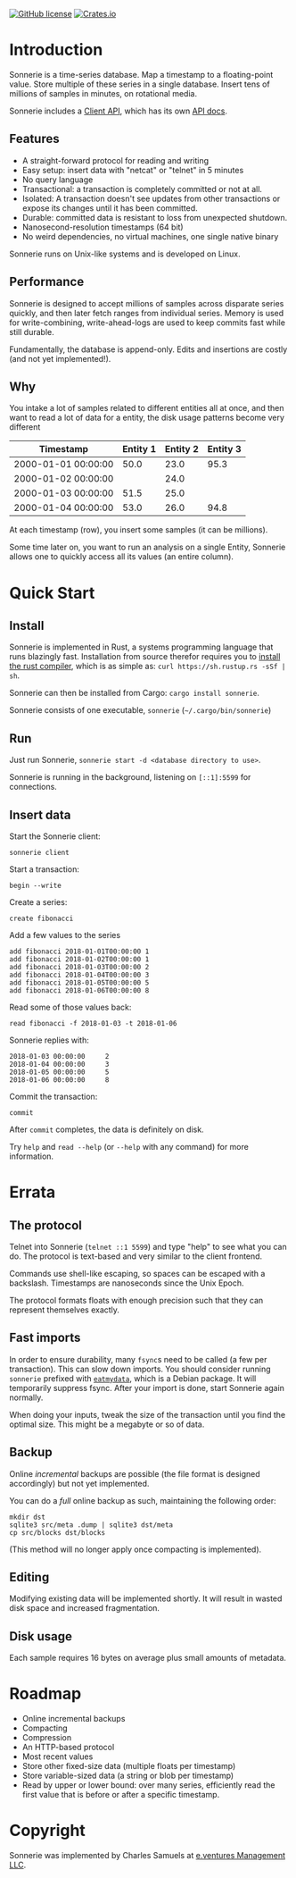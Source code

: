 [![GitHub license](https://img.shields.io/badge/license-BSD-blue.svg)](https://raw.githubusercontent.com/njaard/sonnerie/master/LICENSE)
[![Crates.io](https://img.shields.io/crates/v/sonnerie.svg)](https://crates.io/crates/sonnerie)

# Introduction

Sonnerie is a time-series database. Map a timestamp to a floating-point
value. Store multiple of these series in a single database. Insert
tens of millions of samples in minutes, on rotational media.

Sonnerie includes a [Client API](https://crates.io/crates/sonnerie-api),
which has its own [API docs](https://docs.rs/sonnerie-api).

## Features

* A straight-forward protocol for reading and writing
* Easy setup: insert data with "netcat" or "telnet" in 5 minutes
* No query language
* Transactional: a transaction is completely committed or not at all.
* Isolated: A transaction doesn't see updates from other transactions or
expose its changes until it has been committed.
* Durable: committed data is resistant to loss from unexpected shutdown.
* Nanosecond-resolution timestamps (64 bit)
* No weird dependencies, no virtual machines, one single native binary

Sonnerie runs on Unix-like systems and is developed on Linux.

## Performance

Sonnerie is designed to accept millions of samples across disparate
series quickly, and then later fetch ranges from individual series.
Memory is used for write-combining, write-ahead-logs are used to
keep commits fast while still durable.

Fundamentally, the database is append-only. Edits and insertions
are costly (and not yet implemented!).

## Why

You intake a lot of samples related to different entities all
at once, and then want to read a lot of data for a entity, the
disk usage patterns become very different

Timestamp           | Entity 1 | Entity 2 | Entity 3
------------------- | -------- | -------- | --------
2000-01-01 00:00:00 |  50.0    |   23.0   |  95.3
2000-01-02 00:00:00 |          |   24.0   |
2000-01-03 00:00:00 |  51.5    |   25.0   |
2000-01-04 00:00:00 |  53.0    |   26.0   |  94.8

At each timestamp (row), you insert some samples (it can be millions).

Some time later on, you want to run an analysis on a single Entity, Sonnerie
allows one to quickly access all its values (an entire column).

# Quick Start

## Install

Sonnerie is implemented in Rust, a systems programming language that runs
blazingly fast. Installation from source therefor requires you to
[install the rust compiler](https://www.rust-lang.org/en-US/install.html),
which is as simple as: `curl https://sh.rustup.rs -sSf | sh`.

Sonnerie can then be installed from Cargo: `cargo install sonnerie`.

Sonnerie consists of one executable, `sonnerie` (`~/.cargo/bin/sonnerie`)

## Run

Just run Sonnerie, `sonnerie start -d <database directory to use>`.

Sonnerie is running in the background, listening on `[::1]:5599` for connections.

## Insert data

Start the Sonnerie client:

    sonnerie client

Start a transaction:

    begin --write

Create a series:

    create fibonacci

Add a few values to the series

	add fibonacci 2018-01-01T00:00:00 1
	add fibonacci 2018-01-02T00:00:00 1
	add fibonacci 2018-01-03T00:00:00 2
	add fibonacci 2018-01-04T00:00:00 3
	add fibonacci 2018-01-05T00:00:00 5
	add fibonacci 2018-01-06T00:00:00 8

Read some of those values back:

	read fibonacci -f 2018-01-03 -t 2018-01-06

Sonnerie replies with:

    2018-01-03 00:00:00     2
    2018-01-04 00:00:00     3
    2018-01-05 00:00:00     5
    2018-01-06 00:00:00     8

Commit the transaction:

	commit

After `commit` completes, the data is definitely on disk.

Try `help` and `read --help` (or `--help` with any command)
for more information.

# Errata

## The protocol

Telnet into Sonnerie (`telnet ::1 5599`) and type "help" to see what you can
do. The protocol is text-based and very similar to the client frontend.

Commands use shell-like escaping, so spaces can be escaped with
a backslash. Timestamps are nanoseconds since the Unix Epoch.

The protocol formats floats with enough precision such that
they can represent themselves exactly.

## Fast imports

In order to ensure durability, many `fsync`s need to be called (a few per
transaction). This can slow down imports. You should consider running `sonnerie`
prefixed with [`eatmydata`](https://packages.debian.org/stretch/eatmydata),
which is a Debian package. It will temporarily suppress fsync. After
your import is done, start Sonnerie again normally.

When doing your inputs, tweak the size of the transaction until you find
the optimal size. This might be a megabyte or so of data.

## Backup

Online *incremental* backups are possible (the file format is
designed accordingly) but not yet implemented.

You can do a *full* online backup as such, maintaining the following order:

    mkdir dst
    sqlite3 src/meta .dump | sqlite3 dst/meta
    cp src/blocks dst/blocks

(This method will no longer apply once compacting is implemented).

## Editing

Modifying existing data will be implemented shortly. It will result
in wasted disk space and increased fragmentation.

## Disk usage

Each sample requires 16 bytes on average plus small amounts of metadata.

# Roadmap

* Online incremental backups
* Compacting
* Compression
* An HTTP-based protocol
* Most recent values
* Store other fixed-size data (multiple floats per timestamp)
* Store variable-sized data (a string or blob per timestamp)
* Read by upper or lower bound: over many series, efficiently
read the first value that is before or after a specific timestamp.

# Copyright

Sonnerie was implemented by Charles Samuels at
[e.ventures Management LLC](http://eventures.vc).


